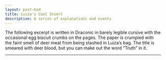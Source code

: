 ```yaml
---
layout: post-bad
title: Luisa's Cool Insert
description: A series of explanations and events
---
```


The following excerpt is written in Draconic in barely legible cursive with the occasional egg biscuit crumbs on the pages. The paper is crumpled with the faint smell of deer meat from
being stashed in Luiza’s bag. The title is smeared with deer blood, but you can make out the
word “Truth” in it.

--------------------------------------------------

